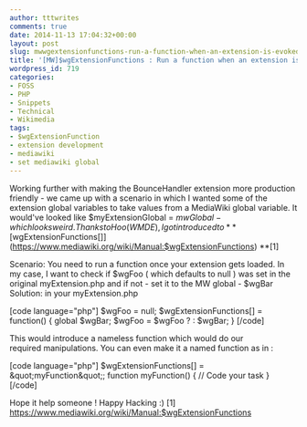 ```yaml
---
author: tttwrites
comments: true
date: 2014-11-13 17:04:32+00:00
layout: post
slug: mwwgextensionfunctions-run-a-function-when-an-extension-is-evoked
title: '[MW]$wgExtensionFunctions : Run a function when an extension is evoked'
wordpress_id: 719
categories:
- FOSS
- PHP
- Snippets
- Technical
- Wikimedia
tags:
- $wgExtensionFunction
- extension development
- mediawiki
- set mediawiki global
---
```


Working further with making the BounceHandler extension more production friendly - we came up with a scenario in which I wanted some of the extension global variables to take values from a MediaWiki global variable. It would've looked like $myExtensionGlobal = $mwGlobal - which looks weird.
Thanks to Hoo( WMDE ), I got introduced to **[$wgExtensionFunctions[]](https://www.mediawiki.org/wiki/Manual:$wgExtensionFunctions) **[1]

Scenario:
You need to run a function once your extension gets loaded. In my case, I want to check if $wgFoo ( which defaults to null ) was set in the original myExtension.php and if not - set it to the MW global - $wgBar
Solution:
in your myExtension.php

[code language="php"]
$wgFoo = null;
$wgExtensionFunctions[] = function() {
	global $wgBar;
	$wgFoo = $wgFoo ? : $wgBar;
}
[/code]

This would introduce a nameless function which would do our required manipulations.
You can even make it a named function as in :

[code language="php"]
$wgExtensionFunctions[] = &amp;quot;myFunction&amp;quot;;
function myFunction() {
         // Code your task
}
[/code]

Hope it help someone ! Happy Hacking :)
[1] https://www.mediawiki.org/wiki/Manual:$wgExtensionFunctions
